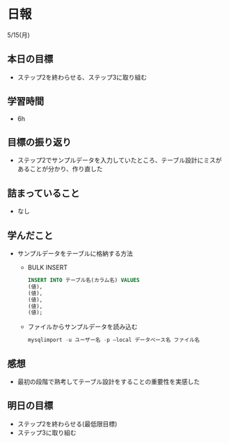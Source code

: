 # 日報

5/15(月)

## 本日の目標

- ステップ2を終わらせる、ステップ3に取り組む

## 学習時間

- 6h

## 目標の振り返り

- ステップ2でサンプルデータを入力していたところ、テーブル設計にミスがあることが分かり、作り直した

## 詰まっていること

- なし

## 学んだこと

- サンプルデータをテーブルに格納する方法
    - BULK INSERT
        
        ```sql
        INSERT INTO テーブル名(カラム名) VALUES
        (値),
        (値),
        (値),
        (値),
        (値);
        ```
        
    - ファイルからサンプルデータを読み込む
        
        ```sql
        mysqlimport -u ユーザー名 -p —local データベース名 ファイル名
        ```
        

## 感想

- 最初の段階で熟考してテーブル設計をすることの重要性を実感した

## 明日の目標

- ステップ2を終わらせる(最低限目標)
- ステップ3に取り組む
